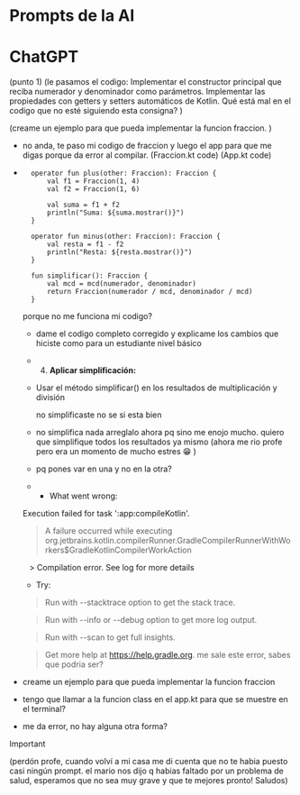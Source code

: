 # Prompts de la AI
# ChatGPT
(punto 1)
(le pasamos el codigo:
Implementar el constructor principal que reciba numerador y denominador como parámetros.
Implementar las propiedades con getters y setters automáticos de Kotlin. 
Qué está mal en el codigo que no esté siguiendo esta consigna? )

(creame un ejemplo para que pueda implementar la funcion fraccion. )

-   no anda, te paso mi codigo de fraccion  y luego el app para que me digas porque da error al     compilar.
    (Fraccion.kt code)
    (App.kt code)

- ```
    operator fun plus(other: Fraccion): Fraccion {
        val f1 = Fraccion(1, 4)
        val f2 = Fraccion(1, 6)

        val suma = f1 + f2
        println("Suma: ${suma.mostrar()}")
    }

    operator fun minus(other: Fraccion): Fraccion {
        val resta = f1 - f2
        println("Resta: ${resta.mostrar()}")
    }

    fun simplificar(): Fraccion {
        val mcd = mcd(numerador, denominador)
        return Fraccion(numerador / mcd, denominador / mcd)
    }
    ```
  porque no me funciona mi codigo?

  -   dame el codigo completo corregido y explicame los cambios que hiciste como para un estudiante nivel básico
  -   4. **Aplicar simplificación:**
  - Usar el método simplificar() en los resultados de multiplicación y división

    no simplificaste no se si esta bien
  -   no simplifica nada arreglalo ahora pq sino me enojo mucho. quiero que simplifique todos los resultados ya mismo     (ahora me rio profe pero era un momento de mucho estres :grin: )
  -   pq pones var en una y no en la otra?
  -   * What went wrong:

    Execution failed for task ':app:compileKotlin'.
    
    > A failure occurred while executing org.jetbrains.kotlin.compilerRunner.GradleCompilerRunnerWithWorkers$GradleKotlinCompilerWorkAction
    
       > Compilation error. See log for more details
    
    
    
    * Try:
    
    > Run with --stacktrace option to get the stack trace.
    
    > Run with --info or --debug option to get more log output.
    
    > Run with --scan to get full insights.
    
    > Get more help at https://help.gradle.org.
      me sale este error, sabes que podria ser?
    
-   creame un ejemplo para que pueda implementar la funcion fraccion
-   tengo que llamar a la funcion class en el app.kt para que se muestre en el terminal?
-   me da error, no hay alguna otra forma?


> [!IMPORTANT]
> (perdón profe, cuando volví a mi casa me di cuenta que no te habia puesto casi ningún prompt. el mario nos dijo q habias faltado por un problema de salud, esperamos que no sea muy grave y que te mejores pronto! Saludos)
